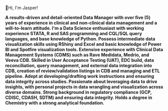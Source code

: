  👋Hi, I'm Jasper!

**A results-driven and detail-oriented Data Manager with over five (5) years of experience in clinical and non-clinical data management and a will-to-learn attitude. I'm a Data Science enthusiast with working experience STATA, R and SAS programming and CQL/SQL query languages, and base knowledge of Python. Possess intermediate data visualization skills using RShiny and Excel and basic knowledge of Power BI and Spotfire visualization tools. Extensive experience with Clinical Data Management Systems (CDMS) such as Rave Medidata, Medrio, and Veeva CDB. Skilled in User Acceptance Testing (UAT), EDC build, data reconciliation, query management, and external data integration into CDB, creation of review/validation listings in CDB and managing and ETL pipeline. Adept at developing/drafting work instructions and ensuring data integrity across studies. Passionate about leveraging data to drive insights, with personal projects in data wrangling and visualization across diverse domains. Strong background in regulatory compliance (GCP, CDISC, CDASH, SDTM) and ensuring data integrity. Holds a degree in Chemistry with a strong analytical foundation.**

